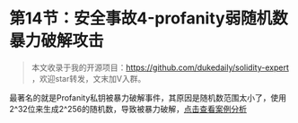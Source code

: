 # 第14节：安全事故4-profanity弱随机数暴力破解攻击

> 本文收录于我的开源项目：https://github.com/dukedaily/solidity-expert ，欢迎star转发，文末加V入群。

最著名的就是Profanity私钥被暴力破解事件，其原因是随机数范围太小了，使用2^32位来生成2^256的随机数，导致被暴力破解，[点击查看案例分析](https://mp.weixin.qq.com/s/hVvxlVwoSfI8kaxbxIdBlA)

